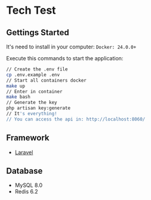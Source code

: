 # Tech Test

## Gettings Started
It's need to install in your computer:
`Docker: 24.0.0+`

Execute this commands to start the application:
```bash
// Create the .env file
cp .env.example .env
// Start all containers docker
make up
// Enter in container
make bash
// Generate the key
php artisan key:generate
// It's everything!
// You can access the api in: http://localhost:8060/
```
## Framework
- [Laravel](https://laravel.com/)
## Database
- MySQL 8.0
- Redis 6.2
